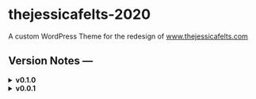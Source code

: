 <h1>thejessicafelts-2020</h1>
<p>A custom WordPress Theme for the redesign of <a href="http://www.thejessicafelts.com">www.thejessicafelts.com</a></p>

<h2>Version Notes &mdash;</h2>
<details>
  <summary><strong>v0.1.0</strong></summary>
  <p>Information about this release</p>
</details>
<details>
  <summary><strong>v0.0.1</strong></summary>
  <p>Information about this release</p>
</details>